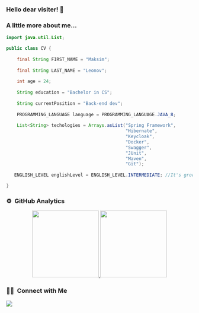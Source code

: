 ### Hello dear visiter! 👋

### A little more about me... 
```java
import java.util.List;

public class CV {
    
    final String FIRST_NAME = "Maksim";
    
    final String LAST_NAME = "Leonov";
    
    int age = 24;
    
    String education = "Bachelor in CS";
    
    String currentPosition = "Back-end dev";
    
    PROGRAMMING_LANGUAGE language = PROGRAMMING_LANGUAGE.JAVA_8;
    
    List<String> techologies = Arrays.asList("Spring Framework",
                                             "Hibernate", 
                                             "Keycloak", 
                                             "Docker", 
                                             "Swagger", 
                                             "JUnit",
                                             "Maven",
                                             "Git");
                                             
   ENGLISH_LEVEL englishLevel = ENGLISH_LEVEL.INTERMEDIATE; //It's growing every day  =)                              

}
```
### ⚙️ &nbsp;GitHub Analytics
<p align="center">
<a href="https://github.com/maqfromspace">
  <img height="180em" src="https://github-readme-stats-eight-theta.vercel.app/api?username=maqfromspace&show_icons=true&theme=algolia&include_all_commits=true&count_private=true"/>
  <img height="180em" src="https://github-readme-stats-eight-theta.vercel.app/api/top-langs/?username=maqfromspace&layout=compact&langs_count=8&theme=algolia"/>
</a>
</p>


### 🤝🏻 &nbsp;Connect with Me

<p align="left">
<a href="mailto:maqfromspace@gmail.com"><img src="https://img.shields.io/badge/maqfromspace@gmail.com-D14836?style=flat&logo=Gmail&logoColor=white"/></a>
</p>
